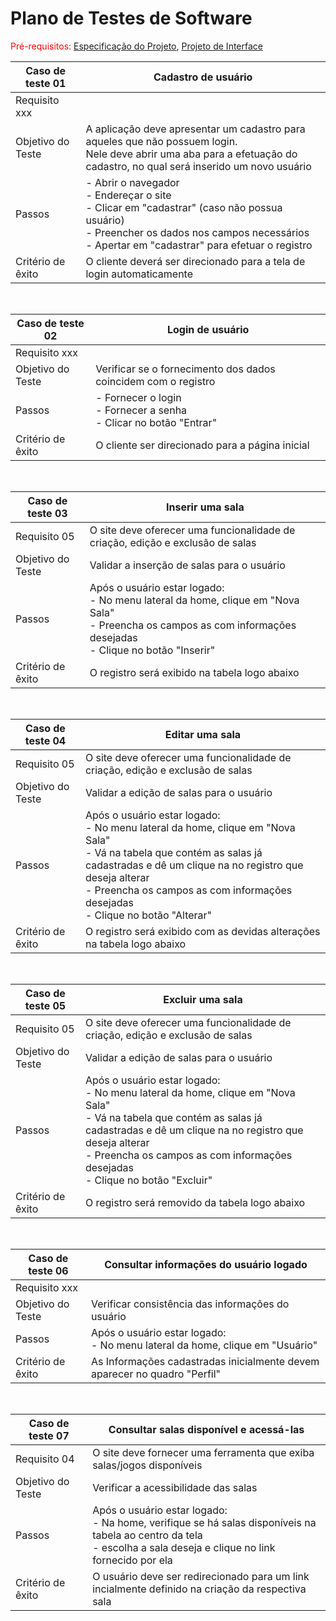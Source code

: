 # Plano de Testes de Software

<span style="color:red">Pré-requisitos: <a href="2-Especificação do Projeto.md"> Especificação do Projeto</a></span>, <a href="3-Projeto de Interface.md"> Projeto de Interface</a>

| Caso de teste 01 | Cadastro de usuário | 
| ----------------------------------------------------- | - | 
| Requisito xxx |  | 
| Objetivo do Teste | A aplicação deve apresentar um cadastro para aqueles que não possuem login. <br> Nele deve abrir uma aba para a efetuação do cadastro, no qual será inserido um novo usuário |
| Passos | - Abrir o navegador <br> - Endereçar o site <br> - Clicar em "cadastrar" (caso não possua usuário) <br> - Preencher os dados nos campos necessários <br> - Apertar em "cadastrar" para efetuar o registro 
| Critério de êxito | O cliente deverá ser direcionado para a tela de login automaticamente |
<br>

| Caso de teste 02 | Login de usuário | 
| ----------------------------------------------------- | - | 
| Requisito xxx |  | 
| Objetivo do Teste | Verificar se o fornecimento dos dados coincidem com o registro |
| Passos | - Fornecer o login <br> - Fornecer a senha <br> - Clicar no botão "Entrar"
| Critério de êxito | O cliente ser direcionado para a página inicial |
<br>

| Caso de teste 03 | Inserir uma sala | 
| ----------------------------------------------------- | - | 
| Requisito 05 | O site deve oferecer uma funcionalidade de criação, edição e exclusão de salas | 
| Objetivo do Teste |  Validar a inserção de salas para o usuário     |
| Passos | Após o usuário estar logado: <br> - No menu lateral da home, clique em "Nova Sala" <br> - Preencha os campos as com informações desejadas <br> - Clique no botão "Inserir"<br>
| Critério de êxito | O registro será exibido na tabela logo abaixo |
<br>

| Caso de teste 04 | Editar uma sala | 
| ----------------------------------------------------- | - | 
| Requisito 05 |  O site deve oferecer uma funcionalidade de criação, edição e exclusão de salas | 
| Objetivo do Teste |  Validar a edição de salas para o usuário |
| Passos | Após o usuário estar logado: <br> - No menu lateral da home, clique em "Nova Sala" <br> - Vá na tabela que contém as salas já cadastradas e dê um clique na no registro que deseja alterar <br> - Preencha os campos as com informações desejadas <br> - Clique no botão "Alterar"<br>
| Critério de êxito | O registro será exibido com as devidas alterações na tabela logo abaixo |
<br>

| Caso de teste 05 | Excluir uma sala | 
| - | - | 
| Requisito 05 | O site deve oferecer uma funcionalidade de criação, edição e exclusão de salas | 
| Objetivo do Teste |  Validar a edição de salas para o usuário     |
| Passos | Após o usuário estar logado: <br> - No menu lateral da home, clique em "Nova Sala" <br> - Vá na tabela que contém as salas já cadastradas e dê um clique na no registro que deseja alterar <br> - Preencha os campos as com informações desejadas <br> - Clique no botão "Excluir"<br>
| Critério de êxito | O registro será removido da tabela logo abaixo |
<br>

| Caso de teste 06 | Consultar informações do usuário logado | 
| - | - | 
| Requisito xxx |  | 
| Objetivo do Teste | Verificar consistência das informações do usuário |
| Passos | Após o usuário estar logado: <br> - No menu lateral da home, clique em "Usuário"
| Critério de êxito | As Informações cadastradas inicialmente devem aparecer no quadro "Perfil" |
<br>

| Caso de teste 07 | Consultar salas disponível e acessá-las | 
| - | - | 
| Requisito 04 | O site deve fornecer uma ferramenta que exiba salas/jogos disponíveis | 
| Objetivo do Teste | Verificar a acessibilidade das salas |
| Passos | Após o usuário estar logado: <br> - Na home, verifique se há salas disponíveis na tabela ao centro da tela <br> - escolha a sala deseja e clique no link fornecido por ela
| Critério de êxito | O usuário deve ser redirecionado para um link <br> incialmente definido na criação da respectiva sala |
<br>


